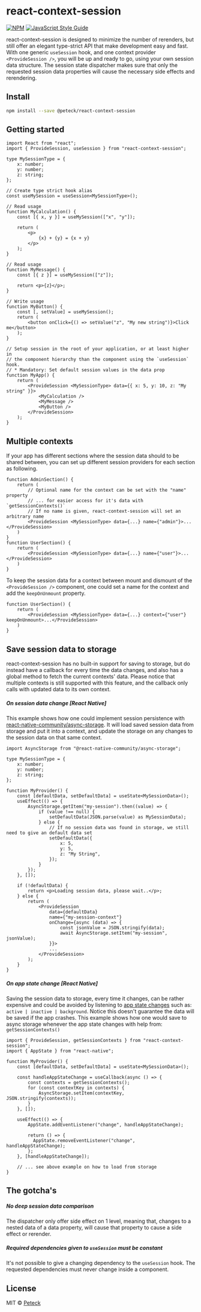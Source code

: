 # react-context-session
[![NPM](https://img.shields.io/npm/v/@peteck/react-context-session.svg)](https://www.npmjs.com/package/@peteck/react-context-session) [![JavaScript Style Guide](https://img.shields.io/badge/code_style-standard-brightgreen.svg)](https://standardjs.com)

react-context-session is designed to minimize the number of rerenders, but still offer an elegant type-strict API that make development easy and fast.
With one generic `useSession` hook, and one context provider `<ProvideSession />`, you will be up and ready to go, using your own session data structure.
The session state dispatcher makes sure that only the requested session data properties will cause the necessary side effects and rerendering.

## Install

```bash
npm install --save @peteck/react-context-session
```

## Getting started

```tsx
import React from "react";
import { ProvideSession, useSession } from "react-context-session";

type MySessionType = {
    x: number;
    y: number;
    z: string;
};

// Create type strict hook alias
const useMySession = useSession<MySessionType>();

// Read usage
function MyCalculation() {
    const [{ x, y }] = useMySession(["x", "y"]);

    return (
        <p>
            {x} + {y} = {x + y}
        </p>
    );
}

// Read usage
function MyMessage() {
    const [{ z }] = useMySession(["z"]);

    return <p>{z}</p>;
}

// Write usage
function MyButton() {
    const [, setValue] = useMySession();
    return (
        <button onClick={() => setValue("z", "My new string")}>Click me</button>
    );
}

// Setup session in the root of your application, or at least higher in
// the component hierarchy than the component using the `useSession` hook.
// * Mandatory: Set default session values in the data prop
function MyApp() {
    return (
        <ProvideSession <MySessionType> data={{ x: 5, y: 10, z: "My string" }}>
            <MyCalculation />
            <MyMessage />
            <MyButton />
        </ProvideSession>
    );
}
```

## Multiple contexts
If your app has different sections where the session data should to be shared between, you can set up different session providers
for each section as following.
```tsx
function AdminSection() {
    return (
        // Optional name for the context can be set with the "name" property
        // ... for easier access for it's data with `getSessionContexts()`
        // If no name is given, react-context-session will set an arbitrary name
        <ProvideSession <MySessionType> data={...} name={"admin"}>...</ProvideSession>
    )
}
function UserSection() {
    return (
        <ProvideSession <MySessionType> data={...} name={"user"}>...</ProvideSession>
    )
}
```

To keep the session data for a context between mount and dismount of the `<ProvideSession />` component, one could set a name for the context and add the `keepOnUnmount` property.

```
function UserSection() {
    return (
        <ProvideSession <MySessionType> data={...} context={"user"} keepOnUnmount>...</ProvideSession>
    )
}
```
## Save session data to storage
react-context-session has no built-in support for saving to storage, but do instead have a callback for every time the data changes, and also has a global method to fetch the current contexts' data.
Please notice that multiple contexts is still supported with this feature, and the callback only calls with updated data to its own context.

##### On session data change [React Native]
This example shows how one could implement session persistence with [react-native-community/async-storage](https://github.com/react-native-community/async-storage).
It will load saved session data from storage and put it into a context, and update the storage on any changes to the session data on that same context.
```tsx
import AsyncStorage from "@react-native-community/async-storage";

type MySessionType = {
    x: number;
    y: number;
    z: string;
};

function MyProvider() {
    const [defaultData, setDefaultData] = useState<MySessionData>();
    useEffect(() => {
        AsyncStorage.getItem("my-session").then((value) => {
            if (value !== null) {
                setDefaultData(JSON.parse(value) as MySessionData);
            } else {
                // If no session data was found in storage, we still need to give an default data set
                setDefaultData({
                    x: 5,
                    y: 5,
                    z: "My String",
                });
            }
        });
    }, []);

    if (!defaultData) {
        return <p>Loading session data, please wait..</p>;
    } else {
        return (
            <ProvideSession
                data={defaultData}
                name={"my-session-context"}
                onChange={async (data) => {
                    const jsonValue = JSON.stringify(data);
                    await AsyncStorage.setItem("my-session", jsonValue);
                }}>
                ...
            </ProvideSession>
        );
    }
}
```

##### On app state change [React Native]
Saving the session data to storage, every time it changes, can be rather expensive and could be avoided by listening to [app state changes](https://reactnative.dev/docs/appstate.html) such as: `active | inactive | background`.
Notice this doesn't guarantee the data will be saved if the app crashes.
This example shows how one would save to async storage whenever the app state changes with help from: `getSessionContexts()`
```tsx
import { ProvideSession, getSessionContexts } from "react-context-session";
import { AppState } from "react-native";

function MyProvider() {
    const [defaultData, setDefaultData] = useState<MySessionData>();

    const handleAppStateChange = useCallback(async () => {
        const contexts = getSessionContexts();
        for (const contextKey in contexts) {
            AsyncStorage.setItem(contextKey, JSON.stringify(contexts));
        }
    }, []);

    useEffect(() => {
        AppState.addEventListener("change", handleAppStateChange);

        return () => {
          AppState.removeEventListener("change", handleAppStateChange);
        };
    }, [handleAppStateChange]);

    // ... see above example on how to load from storage
}
```

## The gotcha's
##### No deep session data comparison
The dispatcher only offer side effect on 1 level, meaning that, changes to a nested data of a data property, will cause that property to cause a side effect or rerender.

##### Required dependencies given to `useSession` must be constant
It's not possible to give a changing dependency to the `useSession` hook. The requested dependencies must never change inside a component.


## License

MIT © [Peteck](https://github.com/Peteck)
